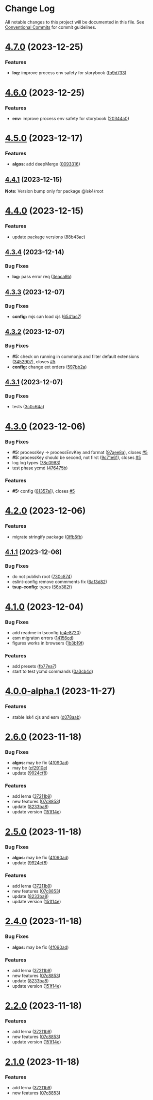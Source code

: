 # Change Log

All notable changes to this project will be documented in this file.
See [Conventional Commits](https://conventionalcommits.org) for commit guidelines.

# [4.7.0](https://github.com/lskjs/lsk4/compare/v4.6.0...v4.7.0) (2023-12-25)


### Features

* **log:** improve process env safety for storybook ([fb9d733](https://github.com/lskjs/lsk4/commit/fb9d733f9aaf86b6689867d882fecb749d4cc480))





# [4.6.0](https://github.com/lskjs/lsk4/compare/v4.5.0...v4.6.0) (2023-12-25)


### Features

* **env:** improve process env safety for storybook ([20344a0](https://github.com/lskjs/lsk4/commit/20344a0127d451237742a5749fcefb36a2598dc8))





# [4.5.0](https://github.com/lskjs/lsk4/compare/v4.4.1...v4.5.0) (2023-12-17)


### Features

* **algos:** add deepMerge ([0093316](https://github.com/lskjs/lsk4/commit/0093316832226bafb2e54f5c516ca6cffcd2048c))





## [4.4.1](https://github.com/lskjs/lsk4/compare/v4.4.0...v4.4.1) (2023-12-15)

**Note:** Version bump only for package @lsk4/root





# [4.4.0](https://github.com/lskjs/lsk4/compare/v4.3.4...v4.4.0) (2023-12-15)


### Features

* update package versions ([88b43ac](https://github.com/lskjs/lsk4/commit/88b43acf124c12b3842e31a80544683ba94e2d48))





## [4.3.4](https://github.com/lskjs/lsk4/compare/v4.3.3...v4.3.4) (2023-12-14)


### Bug Fixes

* **log:** pass error req ([3eaca9b](https://github.com/lskjs/lsk4/commit/3eaca9b5500f61eaa9cde9fe3aeb32592c70d7c0))





## [4.3.3](https://github.com/lskjs/lsk4/compare/v4.3.2...v4.3.3) (2023-12-07)


### Bug Fixes

* **config:** mjs can load cjs ([6541ac7](https://github.com/lskjs/lsk4/commit/6541ac7a6ba3874a1659b6de34c8b6c8f1a5b7a8))





## [4.3.2](https://github.com/lskjs/lsk4/compare/v4.3.1...v4.3.2) (2023-12-07)


### Bug Fixes

* **#5:** check on running in commonjs and filter default extensions ([3452907](https://github.com/lskjs/lsk4/commit/34529078708c4b4bdb4df940930793086cc8feec)), closes [#5](https://github.com/lskjs/lsk4/issues/5)
* **config:** change ext orders ([597bb2a](https://github.com/lskjs/lsk4/commit/597bb2ab8024ee06e21a00df28ef2e57b03c7eaf))





## [4.3.1](https://github.com/lskjs/lsk4/compare/v4.3.0...v4.3.1) (2023-12-07)


### Bug Fixes

* tests ([3c0c64a](https://github.com/lskjs/lsk4/commit/3c0c64aec0de63b87ebd15368d6635de72c67213))





# [4.3.0](https://github.com/lskjs/lsk4/compare/v4.2.0...v4.3.0) (2023-12-06)


### Bug Fixes

* **#5:** processKey -> processEnvKey and format ([97aee8a](https://github.com/lskjs/lsk4/commit/97aee8a88abf6ce9c8f232a6c900cf17349ab40c)), closes [#5](https://github.com/lskjs/lsk4/issues/5)
* **#5:** processKey should be second, not first ([9c71e61](https://github.com/lskjs/lsk4/commit/9c71e619d5d778ab93d5e9c93fbdad2e0615b75d)), closes [#5](https://github.com/lskjs/lsk4/issues/5)
* log log types ([78c0983](https://github.com/lskjs/lsk4/commit/78c098333d8053e9cb3a0772eaa1a18db1cfa435))
* test phase ycmd ([476475b](https://github.com/lskjs/lsk4/commit/476475bbeb0289e9e2f4175fbae19bf4af8dc007))


### Features

* **#5:** config ([61357a1](https://github.com/lskjs/lsk4/commit/61357a1d82211040e44e05516728eb70194af7ce)), closes [#5](https://github.com/lskjs/lsk4/issues/5)





# [4.2.0](https://github.com/lskjs/lsk4/compare/v4.1.1...v4.2.0) (2023-12-06)


### Features

* migrate stringify package ([0ffb5fb](https://github.com/lskjs/lsk4/commit/0ffb5fb991f2c85cc804bb1837710f8ecdb54a1e))





## [4.1.1](https://github.com/lskjs/lsk4/compare/v4.1.0...v4.1.1) (2023-12-06)


### Bug Fixes

* do not publish root ([730c874](https://github.com/lskjs/lsk4/commit/730c874e88ef58b21e338e948c2adbbfbb57ecef))
* eslint-config remove commments fix ([6af3d82](https://github.com/lskjs/lsk4/commit/6af3d820efa70aab9e406cf693463278401e4e70))
* **tsup-config:** types ([56b382f](https://github.com/lskjs/lsk4/commit/56b382ffb4bf3cb105b403a15b71a6982dba73ba))





# [4.1.0](https://github.com/lskjs/libs/compare/v4.0.0-alpha.1...v4.1.0) (2023-12-04)


### Bug Fixes

* add readme in tsconfig ([c4e8720](https://github.com/lskjs/libs/commit/c4e87200226c2084a5ebef3a08675ca5a3e73741))
* esm migraton errors ([14156cd](https://github.com/lskjs/libs/commit/14156cd70618fc83bba3ec75011ba584327c7ddd))
* figures works in browsers ([1b3b19f](https://github.com/lskjs/libs/commit/1b3b19f12b48abc3b141e2da64ecdb8fc2043023))


### Features

* add presets ([fb77ea7](https://github.com/lskjs/libs/commit/fb77ea7a166945ead62ec5a6771735611fd5a133))
* start to test ycmd commands ([0a3cb4d](https://github.com/lskjs/libs/commit/0a3cb4dbd19dabfe8813eb4b4399245a742a7ac0))





# [4.0.0-alpha.1](https://github.com/lskjs/libs/compare/v2.7.0...v4.0.0-alpha.1) (2023-11-27)


### Features

* stable lsk4 cjs and esm ([d078aab](https://github.com/lskjs/libs/commit/d078aabed5a0b16510fddd68c29f791faf182949))





# [2.6.0](https://github.com/lskjs/libs/compare/v1.6.0...v2.6.0) (2023-11-18)


### Bug Fixes

* **algos:** may be fix ([4f090ad](https://github.com/lskjs/libs/commit/4f090adb6959f4c10e1a2daa65e06ade31413ded))
* may be ([cf2910e](https://github.com/lskjs/libs/commit/cf2910eed30494cca50d1715c066cd421a01874f))
* update ([9924cf8](https://github.com/lskjs/libs/commit/9924cf8c67d46c86ab08a44ee46c2fa8e11dc654))


### Features

* add lerna ([37211b9](https://github.com/lskjs/libs/commit/37211b9dc56426c394227e6e3f98e594be0cc514))
* new features ([07c8853](https://github.com/lskjs/libs/commit/07c8853dce120b21e0917bec9234c6ee76a3939b))
* update ([8233ba8](https://github.com/lskjs/libs/commit/8233ba8d58602cae3d8d33f3edb46482a58cb19e))
* update version ([151f14e](https://github.com/lskjs/libs/commit/151f14ee97e428589774657609a734d4c67ee192))





# [2.5.0](https://github.com/lskjs/libs/compare/v1.6.0...v2.5.0) (2023-11-18)


### Bug Fixes

* **algos:** may be fix ([4f090ad](https://github.com/lskjs/libs/commit/4f090adb6959f4c10e1a2daa65e06ade31413ded))
* update ([9924cf8](https://github.com/lskjs/libs/commit/9924cf8c67d46c86ab08a44ee46c2fa8e11dc654))


### Features

* add lerna ([37211b9](https://github.com/lskjs/libs/commit/37211b9dc56426c394227e6e3f98e594be0cc514))
* new features ([07c8853](https://github.com/lskjs/libs/commit/07c8853dce120b21e0917bec9234c6ee76a3939b))
* update ([8233ba8](https://github.com/lskjs/libs/commit/8233ba8d58602cae3d8d33f3edb46482a58cb19e))
* update version ([151f14e](https://github.com/lskjs/libs/commit/151f14ee97e428589774657609a734d4c67ee192))





# [2.4.0](https://github.com/lskjs/libs/compare/v1.6.0...v2.4.0) (2023-11-18)


### Bug Fixes

* **algos:** may be fix ([4f090ad](https://github.com/lskjs/libs/commit/4f090adb6959f4c10e1a2daa65e06ade31413ded))


### Features

* add lerna ([37211b9](https://github.com/lskjs/libs/commit/37211b9dc56426c394227e6e3f98e594be0cc514))
* new features ([07c8853](https://github.com/lskjs/libs/commit/07c8853dce120b21e0917bec9234c6ee76a3939b))
* update ([8233ba8](https://github.com/lskjs/libs/commit/8233ba8d58602cae3d8d33f3edb46482a58cb19e))
* update version ([151f14e](https://github.com/lskjs/libs/commit/151f14ee97e428589774657609a734d4c67ee192))





# [2.2.0](https://github.com/lskjs/libs/compare/v1.6.0...v2.2.0) (2023-11-18)


### Features

* add lerna ([37211b9](https://github.com/lskjs/libs/commit/37211b9dc56426c394227e6e3f98e594be0cc514))
* new features ([07c8853](https://github.com/lskjs/libs/commit/07c8853dce120b21e0917bec9234c6ee76a3939b))
* update version ([151f14e](https://github.com/lskjs/libs/commit/151f14ee97e428589774657609a734d4c67ee192))





# [2.1.0](https://github.com/lskjs/libs/compare/v1.6.0...v2.1.0) (2023-11-18)


### Features

* add lerna ([37211b9](https://github.com/lskjs/libs/commit/37211b9dc56426c394227e6e3f98e594be0cc514))
* new features ([07c8853](https://github.com/lskjs/libs/commit/07c8853dce120b21e0917bec9234c6ee76a3939b))
